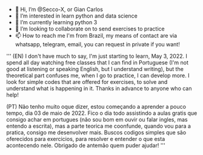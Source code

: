 - 👋 Hi, I’m @Secco-X, or Gian Carlos
- 👀 I’m interested in learn python and data science
- 🌱 I’m currently learning python 3
- 💞️ I’m looking to collaborate on to send exercises to practice
- 📫 How to reach me I'm from Brazil, my means of contact are via whatsapp, telegram, email, you can request in private if you want!

'''
(EN) I don't have much to say, I'm just starting to learn, May 3, 2022.
I spend all day watching free classes that I can find in Portuguese (I'm not good at listening or speaking English, but I understand writing),
but the theoretical part confuses me, when I go to practice, I can develop more.
I look for simple codes that are offered for exercises, to solve and understand what is happening in it.
Thanks in advance to anyone who can help!

(PT) Não tenho muito oque dizer, estou começando a aprender a pouco tempo, dia 03 de maio de 2022.
Fico o dia todo assistindo a aulas gratis que consigo achar em portugues (não sou bom em ouvir ou falar ingles, mas entendo a escrita),
mas a parte teorica me coonfunde, quando vou para a pratica, consigo me desenvolver mais.
Buscos codigos simples que são oferecidos para exercicios, para resolver e entender o que esta acontecendo nele.
Obrigado de antemão quem puder ajudar!
'''
<!---
Secco-X/Secco-X is a ✨ special ✨ repository because its `README.md` (this file) appears on your GitHub profile.
You can click the Preview link to take a look at your changes.
--->
